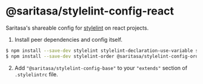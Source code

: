 # @saritasa/stylelint-config-react

Saritasa's shareable config for [stylelint](https://github.com/stylelint/stylelint) on react projects.

1. Install peer dependencies and config itself.

```sh
$ npm install --save-dev stylelint stylelint-declaration-use-variable stylelint-no-unsupported-browser-features
$ npm install --save-dev stylelint-order @saritasa/stylelint-config-order @saritasa/stylelint-config-react
```

2. Add `"@saritasa/stylelint-config-base"` to your `"extends"` section of `.stylelintrc` file.
